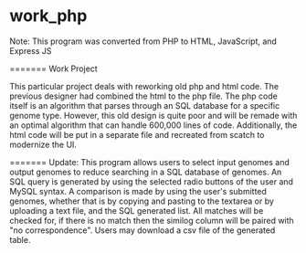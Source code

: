 # work_php

Note: This program was converted from PHP to HTML, JavaScript, and Express JS

=======
Work Project

This particular project deals with reworking old php and html code. The previous designer had combined the html to the php file. The php code itself is an algorithm that parses through an SQL database for a specific genome type. However, this old design is quite poor and will be remade with an optimal algorithm that can handle 600,000 lines of code. Additionally, the html code will be put in a separate file and recreated from scatch to modernize the UI.

=======
Update:
This program allows users to select input genomes and output genomes to reduce searching in a SQL database of genomes.
An SQL query is generated by using the selected radio buttons of the user and MySQL syntax.
A comparison is made by using the user's submitted genomes, whether that is by copying and pasting to the textarea or 
by uploading a text file, and the SQL generated list. All matches will be checked for, if there is no match then the 
similog column will be paired with "no correspondence". Users may download a csv file of the generated table.
